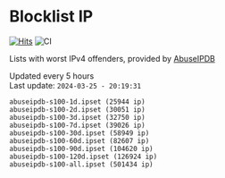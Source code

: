 # Blocklist IP

[![Hits](https://hits.seeyoufarm.com/api/count/incr/badge.svg?url=https%3A%2F%2Fgithub.com%2Fborestad%2Fblocklist-ip%2F&count_bg=%2379C83D&title_bg=%23555555&icon=&icon_color=%23E7E7E7&title=hits&edge_flat=false)](https://hits.seeyoufarm.com)  ![CI](https://img.shields.io/github/workflow/status/borestad/blocklist-ip/CI?style=flat-square)

Lists with worst IPv4 offenders, provided by [AbuseIPDB](https://www.abuseipdb.com/)

<!-- FOOTER-PLACEHOLDER -->
Updated every 5 hours<br>
Last update: `2024-03-25 - 20:19:31`
```
abuseipdb-s100-1d.ipset (25944 ip)
abuseipdb-s100-2d.ipset (30051 ip)
abuseipdb-s100-3d.ipset (32750 ip)
abuseipdb-s100-7d.ipset (39026 ip)
abuseipdb-s100-30d.ipset (58949 ip)
abuseipdb-s100-60d.ipset (82607 ip)
abuseipdb-s100-90d.ipset (104620 ip)
abuseipdb-s100-120d.ipset (126924 ip)
abuseipdb-s100-all.ipset (501434 ip)
```
